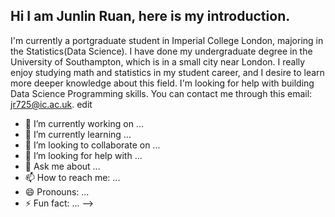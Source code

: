 ## Hi I am Junlin Ruan, here is my introduction.
I'm currently a portgraduate student in Imperial College London, majoring in the Statistics(Data Science). I have done my undergraduate degree in the University of Southampton, which is in a small city near London. I really enjoy studying math and statistics in my student career, and I desire to learn more deeper knowledge about this field. 
I'm looking for help with building Data Science Programming skills. You can contact me through this email: <jr725@ic.ac.uk>. edit

- 🔭 I’m currently working on ...
- 🌱 I’m currently learning ...
- 👯 I’m looking to collaborate on ...
- 🤔 I’m looking for help with ...
- 💬 Ask me about ...
- 📫 How to reach me: ...
- 😄 Pronouns: ...
- ⚡ Fun fact: ...
-->
